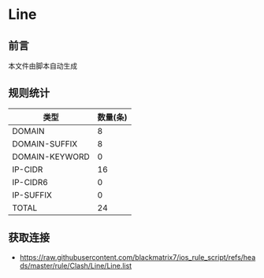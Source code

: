# Line

## 前言
本文件由脚本自动生成

## 规则统计
| 类型 | 数量(条)  | 
| ---- | ----  |
| DOMAIN | 8  | 
| DOMAIN-SUFFIX | 8  | 
| DOMAIN-KEYWORD | 0  | 
| IP-CIDR | 16  | 
| IP-CIDR6 | 0  | 
| IP-SUFFIX | 0  | 
| TOTAL | 24  | 

## 获取连接
- https://raw.githubusercontent.com/blackmatrix7/ios_rule_script/refs/heads/master/rule/Clash/Line/Line.list 
